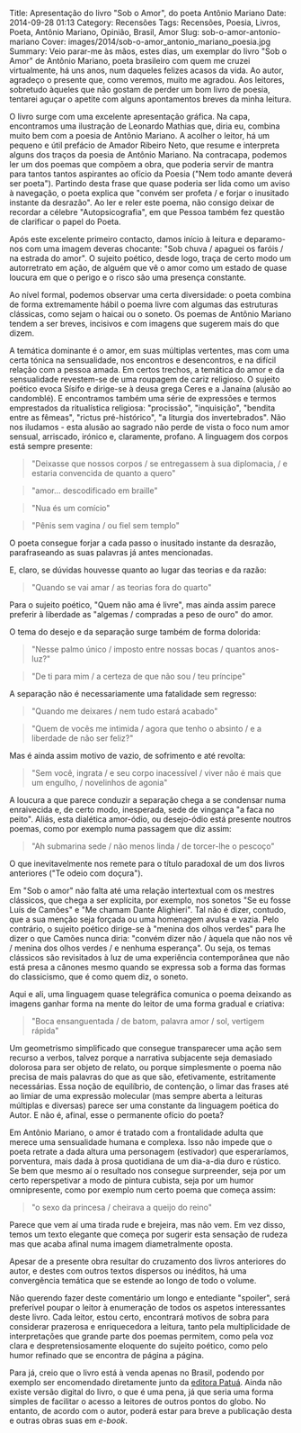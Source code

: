 Title: Apresentação do livro "Sob o Amor", do poeta Antônio Mariano
Date: 2014-09-28 01:13
Category: Recensões
Tags: Recensões, Poesia, Livros, Poeta, Antônio Mariano, Opinião, Brasil, Amor
Slug: sob-o-amor-antonio-mariano
Cover: images/2014/sob-o-amor_antonio_mariano_poesia.jpg
Summary: Veio parar-me às mãos, estes dias, um exemplar do livro "Sob o Amor" de Antônio Mariano, poeta brasileiro com quem me cruzei virtualmente, há uns anos, num daqueles felizes acasos da vida. Ao autor, agradeço o presente que, como veremos, muito me agradou. Aos leitores, sobretudo àqueles que não gostam de perder um bom livro de poesia, tentarei aguçar o apetite com alguns apontamentos breves da minha leitura.

O livro surge com uma excelente apresentação gráfica. Na capa, encontramos uma ilustração de Leonardo Mathias que, diria eu, combina muito bem com a poesia de Antônio Mariano. A acolher o leitor, há um pequeno e útil prefácio de Amador Ribeiro Neto, que resume e interpreta alguns dos traços da poesia de Antônio Mariano. Na contracapa, podemos ler um dos poemas que compõem a obra, que poderia servir de mantra para tantos tantos aspirantes ao ofício da Poesia ("Nem todo amante deverá ser poeta"). Partindo desta frase que quase poderia ser lida como um aviso à navegação, o poeta explica que "convém ser profeta / e forjar o inusitado instante da desrazão". Ao ler e reler este poema, não consigo deixar de recordar a célebre "Autopsicografia", em que Pessoa também fez questão de clarificar o papel do Poeta.

Após este excelente primeiro contacto, damos início à leitura e deparamo-nos com uma imagem deveras chocante: "Sob chuva / apaguei os faróis / na estrada do amor". O sujeito poético, desde logo, traça de certo modo um autorretrato em ação, de alguém que vê o amor como um estado de quase loucura em que o perigo e o risco são uma presença constante.

Ao nível formal, podemos observar uma certa diversidade: o poeta combina de forma extremamente hábil o poema livre com algumas das estruturas clássicas, como sejam o haicai ou o soneto. Os poemas de Antônio Mariano tendem a ser breves, incisivos e com imagens que sugerem mais do que dizem.

A temática dominante é o amor, em suas múltiplas vertentes, mas com uma certa tónica na sensualidade, nos encontros e desencontros, e na difícil relação com a pessoa amada. Em certos trechos, a temática do amor e da sensualidade revestem-se de uma roupagem de cariz religioso. O sujeito poético evoca Sísifo e dirige-se à deusa grega Ceres e a Janaína (alusão ao candomblé). E encontramos também uma série de expressões e termos emprestados da ritualística religiosa: "procissão", "inquisição", "bendita entre as fêmeas", "rictus pré-histórico", "a liturgia dos invertebrados". Não nos iludamos - esta alusão ao sagrado não perde de vista o foco num amor sensual, arriscado, irónico e, claramente, profano. A linguagem dos corpos está sempre presente:

> "Deixasse que nossos corpos / se entregassem à sua diplomacia, / e estaria convencida de quanto a quero"

> "amor... descodificado em braille"

> "Nua és um comício"

> "Pênis sem vagina / ou fiel sem templo"

O poeta consegue forjar a cada passo o inusitado instante da desrazão, parafraseando as suas palavras já antes mencionadas.

E, claro, se dúvidas houvesse quanto ao lugar das teorias e da razão:

> "Quando se vai amar / as teorias fora do quarto"

Para o sujeito poético, "Quem não ama é livre", mas ainda assim parece preferir à liberdade as "algemas / compradas a peso de ouro" do amor.

O tema do desejo e da separação surge também de forma dolorida:

> "Nesse palmo único / imposto entre nossas bocas / quantos anos-luz?"

> "De ti para mim / a certeza de que não sou / teu príncipe"

A separação não é necessariamente uma fatalidade sem regresso:

> "Quando me deixares / nem tudo estará acabado"

> "Quem de vocês me intimida / agora que tenho o absinto / e a liberdade de não ser feliz?"

Mas é ainda assim motivo de vazio, de sofrimento e até revolta:

> "Sem você, ingrata / e seu corpo inacessível / viver não é mais que um engulho, / novelinhos de agonia"

A loucura a que parece conduzir a separação chega a se condensar numa enraivecida e, de certo modo, inesperada, sede de vingança "a faca no peito". Aliás, esta dialética amor-ódio, ou desejo-ódio está presente noutros poemas, como por exemplo numa passagem que diz assim:

> "Ah submarina sede / não menos linda / de torcer-lhe o pescoço"

O que inevitavelmente nos remete para o título paradoxal de um dos livros anteriores ("Te odeio com doçura").

Em "Sob o amor" não falta até uma relação intertextual com os mestres clássicos, que chega a ser explícita, por exemplo, nos sonetos "Se eu fosse Luís de Camões" e "Me chamam Dante Alighieri". Tal não é dizer, contudo, que a sua menção seja forçada ou uma homenagem avulsa e vazia. Pelo contrário, o sujeito poético dirige-se à "menina dos olhos verdes" para lhe dizer o que Camões nunca diria: "convém dizer não / àquela que não nos vê / menina dos olhos verdes / e nenhuma esperança". Ou seja, os temas clássicos são revisitados à luz de uma experiência contemporânea que não está presa a cânones mesmo quando se expressa sob a forma das formas do classicismo, que é como quem diz, o soneto.

Aqui e ali, uma linguagem quase telegráfica comunica o poema deixando as imagens ganhar forma na mente do leitor de uma forma gradual e criativa:

> "Boca ensanguentada / de batom, palavra amor / sol, vertigem rápida"

Um geometrismo simplificado que consegue transparecer uma ação sem recurso a verbos, talvez porque a narrativa subjacente seja demasiado dolorosa para ser objeto de relato, ou porque simplesmente o poema não precisa de mais palavras do que as que são, efetivamente, estritamente necessárias. Essa noção de equilíbrio, de contenção, o limar das frases até ao limiar de uma expressão molecular (mas sempre aberta a leituras múltiplas e diversas) parece ser uma constante da linguagem poética do Autor. E não é, afinal, esse o permanente ofício do poeta?

Em Antônio Mariano, o amor é tratado com a frontalidade adulta que merece uma sensualidade humana e complexa. Isso não impede que o poeta retrate a dada altura uma personagem (estivador) que esperaríamos, porventura, mais dada à prosa quotidiana de um dia-a-dia duro e rústico. Se bem que mesmo aí o resultado nos consegue surpreender, seja por um certo reperspetivar a modo de pintura cubista, seja por um humor omnipresente, como por exemplo num certo poema que começa assim:

> "o sexo da princesa / cheirava a queijo do reino"

Parece que vem aí uma tirada rude e brejeira, mas não vem. Em vez disso, temos um texto elegante que começa por sugerir esta sensação de rudeza mas que acaba afinal numa imagem diametralmente oposta.

Apesar de a presente obra resultar do cruzamento dos livros anteriores do autor, e destes com outros textos dispersos ou inéditos, há uma convergência temática que se estende ao longo de todo o volume.

Não querendo fazer deste comentário um longo e entediante "spoiler", será preferível poupar o leitor à enumeração de todos os aspetos interessantes deste livro. Cada leitor, estou certo, encontrará motivos de sobra para considerar prazerosa e enriquecedora a leitura, tanto pela multiplicidade de interpretações que grande parte dos poemas permitem, como pela voz clara e despretensiosamente eloquente do sujeito poético, como pelo humor refinado que se encontra de página a página.

Para já, creio que o livro está à venda apenas no Brasil, podendo por exemplo ser encomendado diretamente junto da [editora Patuá](https://www.editorapatua.com.br). Ainda não existe versão digital do livro, o que é uma pena, já que seria uma forma simples de facilitar o acesso a leitores de outros pontos do globo. No entanto, de acordo com o autor, poderá estar para breve a publicação desta e outras obras suas em *e-book*. 





